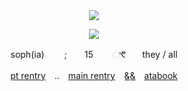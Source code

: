 <div id="header" align="center">
  
<img src="[https://64.media.tumblr.com/d2686b537da6e540ea81697087c92308/9daddf923761f6ec-14/s500x750/da5535c09aa2b17e89e908ec92f0e1eb179da958.gifv](https://files.catbox.moe/etpjsw.gif)"> 

<p align="center"

<p align="center">
<img src="https://files.catbox.moe/uzabc0.png" />
</p>

<div id="header" align="center">


soph(ia)  　　;　　15ㅤ　 ಿ᱖　ㅤthey / all
</p>

[pt rentry](https://rentry.co/fries)　..　[main rentry](https://rentry.co/soph) ⠀&͟&͟⠀ [atabook](https://yoojoonghyuk.atabook.org/)
</p>

<p align="center"
